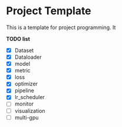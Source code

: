 # Project Template

This is a template for project programming. It 

**TODO list**
- [x] Dataset
- [x] Dataloader
- [x] model
- [x] metric
- [x] loss
- [x] optimizer
- [x] pipeline
- [x] lr_scheduler
- [ ] monitor
- [ ] visualization
- [ ] multi-gpu